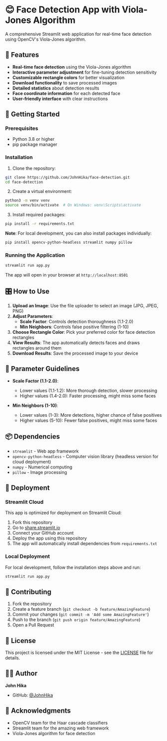# 😊 Face Detection App with Viola-Jones Algorithm

A comprehensive Streamlit web application for real-time face detection using OpenCV's Viola-Jones algorithm.

## 🌟 Features

- **Real-time face detection** using the Viola-Jones algorithm
- **Interactive parameter adjustment** for fine-tuning detection sensitivity
- **Customizable rectangle colors** for better visualization
- **Download functionality** to save processed images
- **Detailed statistics** about detection results
- **Face coordinate information** for each detected face
- **User-friendly interface** with clear instructions

## 🚀 Getting Started

### Prerequisites

- Python 3.8 or higher
- pip package manager

### Installation

1. Clone the repository:
```bash
git clone https://github.com/JohnHika/face-detection.git
cd face-detection
```

2. Create a virtual environment:
```bash
python3 -m venv venv
source venv/bin/activate  # On Windows: venv\Scripts\activate
```

3. Install required packages:
```bash
pip install -r requirements.txt
```

**Note**: For local development, you can also install packages individually:
```bash
pip install opencv-python-headless streamlit numpy pillow
```

### Running the Application

```bash
streamlit run app.py
```

The app will open in your browser at `http://localhost:8501`

## 🎛️ How to Use

1. **Upload an Image**: Use the file uploader to select an image (JPG, JPEG, PNG)
2. **Adjust Parameters**: 
   - **Scale Factor**: Controls detection thoroughness (1.1-2.0)
   - **Min Neighbors**: Controls false positive filtering (1-10)
3. **Choose Rectangle Color**: Pick your preferred color for face detection rectangles
4. **View Results**: The app automatically detects faces and draws rectangles around them
5. **Download Results**: Save the processed image to your device

## 🔧 Parameter Guidelines

- **Scale Factor (1.1-2.0)**:
  - Lower values (1.1-1.2): More thorough detection, slower processing
  - Higher values (1.4-2.0): Faster processing, might miss some faces

- **Min Neighbors (1-10)**:
  - Lower values (1-3): More detections, higher chance of false positives
  - Higher values (5-10): Fewer false positives, might miss some faces

## 📦 Dependencies

- `streamlit` - Web app framework
- `opencv-python-headless` - Computer vision library (headless version for cloud deployment)
- `numpy` - Numerical computing
- `pillow` - Image processing

## 🚀 Deployment

### Streamlit Cloud

This app is optimized for deployment on Streamlit Cloud:

1. Fork this repository
2. Go to [share.streamlit.io](https://share.streamlit.io)
3. Connect your GitHub account
4. Deploy the app using this repository
5. The app will automatically install dependencies from `requirements.txt`

### Local Deployment

For local development, follow the installation steps above and run:
```bash
streamlit run app.py
```

## 🤝 Contributing

1. Fork the repository
2. Create a feature branch (`git checkout -b feature/AmazingFeature`)
3. Commit your changes (`git commit -m 'Add some AmazingFeature'`)
4. Push to the branch (`git push origin feature/AmazingFeature`)
5. Open a Pull Request

## 📄 License

This project is licensed under the MIT License - see the [LICENSE](LICENSE) file for details.

## 👨‍💻 Author

**John Hika**

- GitHub: [@JohnHika](https://github.com/JohnHika)

## 🙏 Acknowledgments

- OpenCV team for the Haar cascade classifiers
- Streamlit team for the amazing web framework
- Viola-Jones algorithm for face detection
